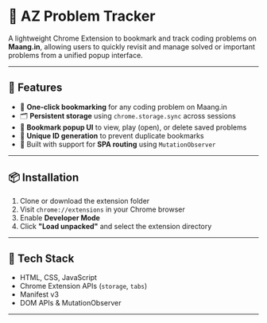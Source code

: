# 📘 AZ Problem Tracker

A lightweight Chrome Extension to bookmark and track coding problems on **Maang.in**, allowing users to quickly revisit and manage solved or important problems from a unified popup interface.

---

## 🚀 Features

- 🔖 **One-click bookmarking** for any coding problem on Maang.in  
- 🗂️ **Persistent storage** using `chrome.storage.sync` across sessions  
- 🧭 **Bookmark popup UI** to view, play (open), or delete saved problems  
- 📌 **Unique ID generation** to prevent duplicate bookmarks  
- 🧠 Built with support for **SPA routing** using `MutationObserver`  

---

## 📦 Installation

1. Clone or download the extension folder
2. Visit `chrome://extensions` in your Chrome browser
3. Enable **Developer Mode**
4. Click **"Load unpacked"** and select the extension directory

---

## 🔧 Tech Stack

- HTML, CSS, JavaScript
- Chrome Extension APIs (`storage`, `tabs`)
- Manifest v3
- DOM APIs & MutationObserver

---
